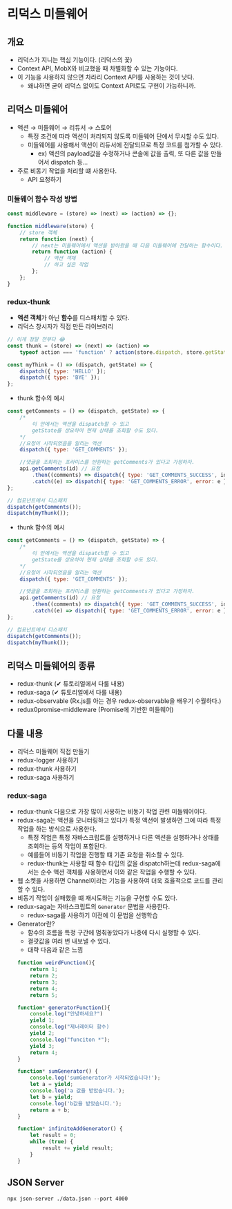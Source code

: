 # 리덕스 미들웨어

## 개요

-   리덕스가 지니는 핵심 기능이다. (리덕스의 꽃)
-   Context API, MobX와 비교했을 때 차별화할 수 있는 기능이다.
-   이 기능을 사용하지 않으면 차라리 Context API를 사용하는 것이 낫다.
    -   왜냐하면 굳이 리덕스 없이도 Context API로도 구현이 가능하니까.

## 리덕스 미들웨어

-   액션 → 미들웨어 → 리듀서 → 스토어
    -   특정 조건에 따라 액션이 처리되지 않도록 미들웨어 단에서 무시할 수도 있다.
    -   미들웨어를 사용해서 액션이 리듀서에 전달되므로 특정 코드를 첨가할 수 있다.
        -   ex) 액션의 payload값을 수정하거나 콘솔에 값을 출력, 또 다른 값을 만들어서 dispatch 등...
-   주로 비동기 작업을 처리할 떄 사용한다.
    -   API 요청하기

### 미들웨어 함수 작성 방법

```js
const middleware = (store) => (next) => (action) => {};

function middleware(store) {
    // store 객체
    return function (next) {
        // next는 미들웨어에서 액션을 받아왔을 때 다음 미들웨어에 전달하는 함수이다.
        return function (action) {
            // 액션 객체
            // 하고 싶은 작업
        };
    };
}
```

### redux-thunk

-   **액션 객체**가 아닌 **함수**를 디스패치할 수 있다.
-   리덕스 창시자가 직접 만든 라이브러리

```js
// 이게 정말 전부다 😂
const thunk = (store) => (next) => (action) =>
    typeof action === 'function' ? action(store.dispatch, store.getState) : next(action);

const myThink = () => (dispatch, getState) => {
    dispatch({ type: 'HELLO' });
    dispatch({ type: 'BYE' });
};
```

-   thunk 함수의 예시

```js
const getComments = () => (dispatch, getState) => {
    /*
        이 안에서는 액션을 dispatch할 수 있고
        getState를 상요하여 현재 상태를 조회할 수도 있다.
    */
    //요청이 시작되었음을 알리는 액션
    dispatch({ type: 'GET_COMMENTS' });

    //댓글을 조회하는 프라미스를 반환하는 getComments가 있다고 가정하자.
    api.getComments(id) // 요청
        .then((comments) => dispatch({ type: 'GET_COMMENTS_SUCCESS', id, comments })) // 성공
        .catch((e) => dispatch({ type: 'GET_COMMENTS_ERROR', error: e })); // 실패한 경우
};

// 컴포넌트에서 디스패치
dispatch(getComments());
dispatch(myThunk());
```

-   thunk 함수의 예시

```js
const getComments = () => (dispatch, getState) => {
    /*
        이 안에서는 액션을 dispatch할 수 있고
        getState를 상요하여 현재 상태를 조회할 수도 있다.
    */
    //요청이 시작되었음을 알리는 액션
    dispatch({ type: 'GET_COMMENTS' });

    //댓글을 조회하는 프라미스를 반환하는 getComments가 있다고 가정하자.
    api.getComments(id) // 요청
        .then((comments) => dispatch({ type: 'GET_COMMENTS_SUCCESS', id, comments })) // 성공
        .catch((e) => dispatch({ type: 'GET_COMMENTS_ERROR', error: e })); // 실패한 경우
};

// 컴포넌트에서 디스패치
dispatch(getComments());
dispatch(myThunk());
```

## 리덕스 미들웨어의 종류

-   redux-thunk (✔ 튜토리얼에서 다룰 내용)
-   redux-saga (✔ 튜토리얼에서 다룰 내용)
-   redux-observable (Rx.js를 아는 경우 redux-observable을 배우기 수월하다.)
-   redux0promise-middleware (Promise에 기반한 미들웨어)

## 다룰 내용

-   리덕스 미들웨어 직접 만들기
-   redux-logger 사용하기
-   redux-thunk 사용하기
-   redux-saga 사용하기

### redux-saga

-   redux-thunk 다음으로 가장 많이 사용하는 비동기 작업 관련 미들웨어이다.
-   redux-saga는 액션을 모니터링하고 있다가 특정 액션이 발생하면 그에 따라 특정 작업을 하는 방식으로 사용한다.
    -   특정 작업은 특정 자바스크립트를 실행하거나 다른 액션을 실행하거나 상태를 조회하는 등의 작업이 포함된다.
    -   예를들어 비동기 작업을 진행할 떄 기존 요청을 취소할 수 있다.
    -   redux-thunk는 사용할 때 함수 타입의 값을 dispatch하는데 redux-saga에서는 순수 액션 객체를 사용하면서 이와 같은 작업을 수행할 수 있다.
-   웹 소켓을 사용하면 Channel이라는 기능을 사용하여 더욱 효율적으로 코드를 관리할 수 있다.
-   비동기 작업이 실패했을 떄 재시도하는 기능을 구현할 수도 있다.
-   redux-saga는 자바스크립트의 `Generator` 문법을 사용한다.
    -   redux-saga를 사용하기 이전에 이 문법을 선행학습
-   Generator란?
    -   함수의 흐름을 특정 구간에 멈춰놓았다가 나중에 다시 실행할 수 있다.
    -   결괏값을 여러 번 내보낼 수 있다.
    -   대략 다음과 같은 느낌
    ```js
    function weirdFunction(){
        return 1;
        return 2;
        return 3;
        return 4;
        return 5;
    ```
    ```js
    function* generatorFunction(){
        console.log("안녕하세요?")
        yield 1;
        console.log("제너레이터 함수)
        yield 2;
        console.log("funciton *");
        yield 3;
        return 4;
    }
    ```
    ```js
    function* sumGenerator() {
        console.log('sumGenerator가 시작되었습니다!');
        let a = yield;
        console.log('a 값을 받았습니다.');
        let b = yield;
        console.log('b값을 받았습니다.');
        return a + b;
    }
    ```
    ```js
    function* infiniteAddGenerator() {
        let result = 0;
        while (true) {
            result += yield result;
        }
    }
    ```

## JSON Server

```
npx json-server ./data.json --port 4000
```
